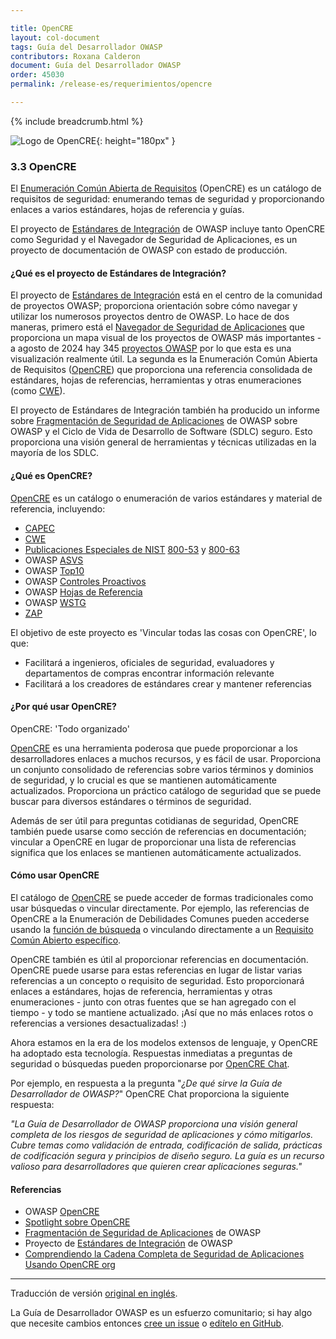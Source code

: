 ```yaml
---

title: OpenCRE
layout: col-document
tags: Guía del Desarrollador OWASP
contributors: Roxana Calderon
document: Guía del Desarrollador OWASP
order: 45030
permalink: /release-es/requerimientos/opencre

---
```


{% include breadcrumb.html %}

![Logo de OpenCRE](../../../assets/images/logos/opencre.png "OWASP OpenCRE"){: height="180px" }

### 3.3 OpenCRE

El [Enumeración Común Abierta de Requisitos][opencre] (OpenCRE) es un catálogo de requisitos de seguridad:
enumerando temas de seguridad y proporcionando enlaces a varios estándares, hojas de referencia y guías.

El proyecto de [Estándares de Integración][intstand] de OWASP incluye tanto OpenCRE como Seguridad
y el Navegador de Seguridad de Aplicaciones, es un proyecto de documentación de OWASP con estado de producción.

#### ¿Qué es el proyecto de Estándares de Integración?

El proyecto de [Estándares de Integración][intstand] está en el centro de la comunidad de proyectos OWASP;
proporciona orientación sobre cómo navegar y utilizar los numerosos proyectos dentro de OWASP.
Lo hace de dos maneras, primero está el [Navegador de Seguridad de Aplicaciones][intstand] que proporciona un mapa visual
de los proyectos de OWASP más importantes - a agosto de 2024 hay 345 [proyectos OWASP][projects]
por lo que esta es una visualización realmente útil.
La segunda es la Enumeración Común Abierta de Requisitos ([OpenCRE][opencre])
que proporciona una referencia consolidada de
estándares, hojas de referencias, herramientas y otras enumeraciones (como [CWE][cwe]).

El proyecto de Estándares de Integración también ha producido un informe
sobre [Fragmentación de Seguridad de Aplicaciones][sdlc] de OWASP
sobre OWASP y el Ciclo de Vida de Desarrollo de Software (SDLC) seguro.
Esto proporciona una visión general de herramientas y técnicas utilizadas en la mayoría de los SDLC.

#### ¿Qué es OpenCRE?

[OpenCRE][opencre] es un catálogo o enumeración de varios estándares y material de referencia, incluyendo:

* [CAPEC][capecocre]
* [CWE][cweocre]
* [Publicaciones Especiales de NIST][nist] [800-53][nist53] y [800-63][nist63]
* OWASP [ASVS][asvs]
* OWASP [Top10][top10ocre]
* OWASP [Controles Proactivos][proactiveocre]
* OWASP [Hojas de Referencia][csocre]
* OWASP [WSTG][wstgocre]
* [ZAP][zapocre]

El objetivo de este proyecto es 'Vincular todas las cosas con OpenCRE', lo que:

* Facilitará a ingenieros, oficiales de seguridad, evaluadores y departamentos de compras encontrar información relevante
* Facilitará a los creadores de estándares crear y mantener referencias

#### ¿Por qué usar OpenCRE?

OpenCRE: 'Todo organizado'

[OpenCRE][opencre] es una herramienta poderosa que puede proporcionar a los desarrolladores enlaces a muchos recursos,
y es fácil de usar.
Proporciona un conjunto consolidado de referencias sobre varios términos y dominios de seguridad,
y lo crucial es que se mantienen automáticamente actualizados.
Proporciona un práctico catálogo de seguridad que se puede buscar para diversos estándares o términos de seguridad.

Además de ser útil para preguntas cotidianas de seguridad,
OpenCRE también puede usarse como sección de referencias en documentación;
vincular a OpenCRE en lugar de proporcionar una lista de referencias significa
que los enlaces se mantienen automáticamente actualizados.

#### Cómo usar OpenCRE

El catálogo de [OpenCRE][opencre] se puede acceder de formas tradicionales como usar búsquedas o vincular directamente.
Por ejemplo, las referencias de OpenCRE a la Enumeración de Debilidades Comunes pueden accederse
usando la [función de búsqueda][cweocre]
o vinculando directamente a un [Requisito Común Abierto específico][cwe1002].

OpenCRE también es útil al proporcionar referencias en documentación.
OpenCRE puede usarse para estas referencias en lugar de listar varias referencias a un concepto o requisito de seguridad.
Esto proporcionará enlaces a estándares, hojas de referencia, herramientas y otras enumeraciones -
junto con otras fuentes que se han agregado con el tiempo - y todo se mantiene actualizado.
¡Así que no más enlaces rotos o referencias a versiones desactualizadas! :)

Ahora estamos en la era de los modelos extensos de lenguaje, y OpenCRE ha adoptado esta tecnología.
Respuestas inmediatas a preguntas de seguridad o búsquedas pueden proporcionarse por [OpenCRE Chat][opencrechat].

Por ejemplo, en respuesta a la pregunta "_¿De qué sirve la Guía de Desarrollador de OWASP?_"
OpenCRE Chat proporciona la siguiente respuesta:

_"La Guía de Desarrollador de OWASP proporciona una visión general completa de los riesgos de seguridad de aplicaciones_
_y cómo mitigarlos._
_Cubre temas como validación de entrada, codificación de salida, prácticas de codificación segura_
_y principios de diseño seguro._
_La guía es un recurso valioso para desarrolladores que quieren crear aplicaciones seguras."_

#### Referencias

* OWASP [OpenCRE][opencre]
* [Spotlight sobre OpenCRE][spotlight28]
* [Fragmentación de Seguridad de Aplicaciones][sdlc] de OWASP
* Proyecto de [Estándares de Integración][intstand] de OWASP
* [Comprendiendo la Cadena Completa de Seguridad de Aplicaciones Usando OpenCRE org][opencretalk]

----
Traducción de versión [original en inglés][release0503].

La Guía de Desarrollador OWASP es un esfuerzo comunitario; si hay algo que necesite cambios
entonces [cree un issue][issue0503] o [edítelo en GitHub][edit0503].

[release0503]: https://github.com/OWASP/www-project-developer-guide/blob/main/release/05-requirements/03-opencre.md
[asvs]: https://owasp.org/www-project-application-security-verification-standard/
[capecocre]: https://opencre.org/search/CAPEC
[csocre]: https://opencre.org/search/OWASP%20Cheat%20Sheets
[cweocre]: https://opencre.org/search/CWE
[cwe]: https://cwe.mitre.org/
[cwe1002]: https://www.opencre.org/node/standard/CWE/sectionid/1002
[edit0503]: https://github.com/OWASP/www-project-developer-guide/blob/main/draft/05-requirements/03-opencre.md
[intstand]: https://owasp.org/www-project-integration-standards/
[issue0503]: https://github.com/OWASP/www-project-developer-guide/issues/new?labels=content&template=request.md&title=Update:%2005-requirements/03-opencre
[nist]: https://csrc.nist.gov/
[nist53]: https://www.nist.gov/privacy-framework/nist-privacy-framework-and-cybersecurity-framework-nist-special-publication-800-53
[nist63]: https://pages.nist.gov/800-63-3/
[opencre]: https://www.opencre.org/
[opencrechat]: https://www.opencre.org/chatbot
[opencretalk]: https://www.youtube.com/watch?v=VPOkT9quve0
[proactiveocre]: https://www.opencre.org/search/Proactive%20Controls
[projects]: https://owasp.org/projects/
[sdlc]: https://owasp.org/www-project-integration-standards/writeups/owasp_in_sdlc/
[spotlight28]: https://www.youtube.com/watch?v=TwNroVARmB0&list=PLUKo5k_oSrfOTl27gUmk2o-NBKvkTGw0T
[top10ocre]: https://www.opencre.org/search/OWASP%20Top%2010
[wstgocre]: https://opencre.org/search/WSTG
[zapocre]: https://opencre.org/search/ZAP
